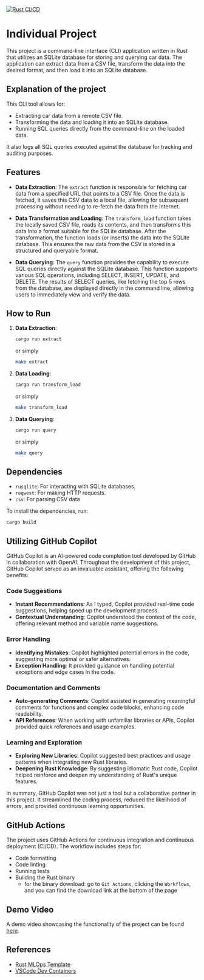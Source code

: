 [![Rust CI/CD](https://github.com/nogibjj/Individual_Project_Yabei/actions/workflows/cicd.yml/badge.svg)](https://github.com/nogibjj/Individual_Project_Yabei/actions/workflows/cicd.yml)
# Individual Project

This project is a command-line interface (CLI) application written in Rust that utilizes an SQLite database for storing and querying car data. The application can extract data from a CSV file, transform the data into the desired format, and then load it into an SQLite database.

## Explanation of the project
This CLI tool allows for:

- Extracting car data from a remote CSV file.
- Transforming the data and loading it into an SQLite database.
- Running SQL queries directly from the command-line on the loaded data.

It also logs all SQL queries executed against the database for tracking and auditing purposes.

## Features

- **Data Extraction**: The `extract` function is responsible for fetching car data from a specified URL that points to a CSV file. Once the data is fetched, it saves this CSV data to a local file, allowing for subsequent processing without needing to re-fetch the data from the internet.

- **Data Transformation and Loading**: The `transform_load` function takes the locally saved CSV file, reads its contents, and then transforms this data into a format suitable for the SQLite database. After the transformation, the function loads (or inserts) the data into the SQLite database. This ensures the raw data from the CSV is stored in a structured and queryable format.

- **Data Querying**: The `query` function provides the capability to execute SQL queries directly against the SQLite database. This function supports various SQL operations, including SELECT, INSERT, UPDATE, and DELETE. The results of SELECT queries, like fetching the top 5 rows from the database, are displayed directly in the command line, allowing users to immediately view and verify the data.
## How to Run

1. **Data Extraction**:
   ```bash
   cargo run extract
   ```
   or simply
   ```bash
   make extract
   ```
3. **Data Loading**:
   ```bash
   cargo run transform_load
   ```
   or simply
   ```bash
   make transform_load
   ```
5. **Data Querying**:
   ```bash
   cargo run query
   ```
   or simply
   ```bash
   make query
   ```

## Dependencies

- `rusqlite`: For interacting with SQLite databases.
- `reqwest`: For making HTTP requests.
- `csv`: For parsing CSV data

To install the dependencies, run:

```bash
cargo build
```

## Utilizing GitHub Copilot

GitHub Copilot is an AI-powered code completion tool developed by GitHub in collaboration with OpenAI. Throughout the development of this project, GitHub Copilot served as an invaluable assistant, offering the following benefits:

### Code Suggestions
- **Instant Recommendations**: As I typed, Copilot provided real-time code suggestions, helping speed up the development process.
- **Contextual Understanding**: Copilot understood the context of the code, offering relevant method and variable name suggestions.

### Error Handling
- **Identifying Mistakes**: Copilot highlighted potential errors in the code, suggesting more optimal or safer alternatives.
- **Exception Handling**: It provided guidance on handling potential exceptions and edge cases in the code.

### Documentation and Comments
- **Auto-generating Comments**: Copilot assisted in generating meaningful comments for functions and complex code blocks, enhancing code readability.
- **API References**: When working with unfamiliar libraries or APIs, Copilot provided quick references and usage examples.

### Learning and Exploration
- **Exploring New Libraries**: Copilot suggested best practices and usage patterns when integrating new Rust libraries.
- **Deepening Rust Knowledge**: By suggesting idiomatic Rust code, Copilot helped reinforce and deepen my understanding of Rust's unique features.

In summary, GitHub Copilot was not just a tool but a collaborative partner in this project. It streamlined the coding process, reduced the likelihood of errors, and provided continuous learning opportunities.


## GitHub Actions

The project uses GitHub Actions for continuous integration and continuous deployment (CI/CD). The workflow includes steps for:

- Code formatting
- Code linting
- Running tests
- Building the Rust binary
  - for the binary download: go to `Git Actions`, clicking the `Workflows`, and you can find the download link at the bottom of the page

## Demo Video

A demo video showcasing the functionality of the project can be found [here](https://youtu.be/aQTZdcfjHT4).

## References

- [Rust MLOps Template](https://github.com/nogibjj/rust-mlops-template/tree/main)
- [VSCode Dev Containers](https://github.com/microsoft/vscode-dev-containers/tree/v0.245.2)





